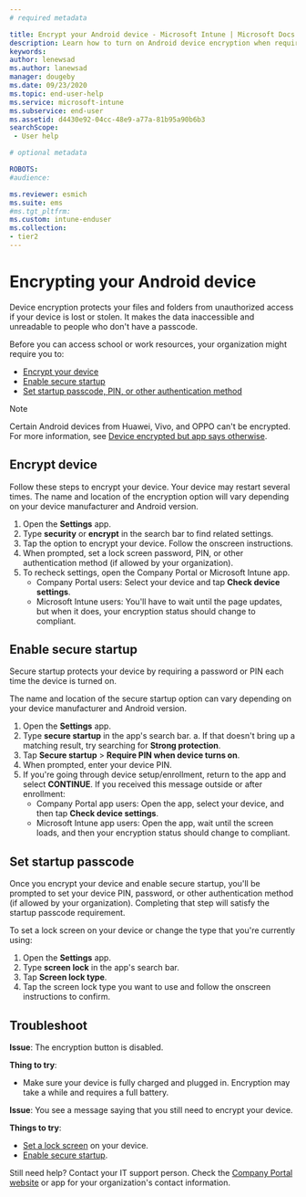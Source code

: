 ```yaml
---
# required metadata

title: Encrypt your Android device - Microsoft Intune | Microsoft Docs
description: Learn how to turn on Android device encryption when required by Intune.
keywords:
author: lenewsad
ms.author: lanewsad
manager: dougeby
ms.date: 09/23/2020
ms.topic: end-user-help
ms.service: microsoft-intune
ms.subservice: end-user
ms.assetid: d4430e92-04cc-48e9-a77a-81b95a90b6b3
searchScope:
 - User help

# optional metadata

ROBOTS:  
#audience:

ms.reviewer: esmich
ms.suite: ems
#ms.tgt_pltfrm:
ms.custom: intune-enduser
ms.collection:
- tier2
---
```



# Encrypting your Android device

Device encryption protects your files and folders from unauthorized access if your device is lost or stolen. It makes the data inaccessible and unreadable to people who don't have a passcode. 

Before you can access school or work resources, your organization might require you to:

* [Encrypt your device](#encrypt-device)
* [Enable secure startup](#enable-secure-startup)
* [Set startup passcode, PIN, or other authentication method](#set-startup-passcode)  

> [!Note]
> Certain Android devices from Huawei, Vivo, and OPPO can't be encrypted. For more information, see [Device encrypted but app says otherwise](your-device-appears-encrypted-but-cp-says-otherwise-android.md).  

## Encrypt device

Follow these steps to encrypt your device. Your device may restart several times. The name and location of the encryption option will vary depending on your device manufacturer and Android version. 

1. Open the **Settings** app.
2. Type **security** or **encrypt** in the search bar to find related settings.  
3. Tap the option to encrypt your device. Follow the onscreen instructions.  
4. When prompted, set a lock screen password, PIN, or other authentication method (if allowed by your organization). 
5. To recheck settings, open the Company Portal or Microsoft Intune app.
    * Company Portal users: Select your device and tap **Check device settings**. 
    * Microsoft Intune users: You'll have to wait until the page updates, but when it does, your encryption status should change to compliant. 

## Enable secure startup

Secure startup protects your device by requiring a password or PIN each time the device is turned on. 

The name and location of the secure startup option can vary depending on your device manufacturer and Android version. 

1. Open the **Settings** app.
2. Type **secure startup** in the app's search bar. 
    a. If that doesn't bring up a matching result, try searching for **Strong protection**. 
3. Tap **Secure startup** > **Require PIN when device turns on**.  
4. When prompted, enter your device PIN.   
5. If you're going through device setup/enrollment, return to the app and select **CONTINUE**. If you received this message outside or after enrollment:  
   * Company Portal app users: Open the app, select your device, and then tap **Check device settings**. 
   * Microsoft Intune app users: Open the app, wait until the screen loads, and then your encryption status should change to compliant.  


## Set startup passcode   
Once you encrypt your device and enable secure startup, you'll be prompted to set your device PIN, password, or other authentication method (if allowed by your organization). Completing that step will satisfy the startup passcode requirement. 

To set a lock screen on your device or change the type that you're currently using:  

1. Open the **Settings** app.
2. Type **screen lock** in the app's search bar.
3. Tap **Screen lock type**.
4. Tap the screen lock type you want to use and follow the onscreen instructions to confirm.  

## Troubleshoot    
**Issue**: The encryption button is disabled.   

**Thing to try**: 
* Make sure your device is fully charged and plugged in. Encryption may take a while and requires a full battery.   

**Issue**: You see a message saying that you still need to encrypt your device.  

**Things to try**:
   *  [Set a lock screen](#set-startup-passcode) on your device. 
   * [Enable secure startup](#enable-secure-startup).

Still need help? Contact your IT support person. Check the [Company Portal website](https://go.microsoft.com/fwlink/?linkid=2010980) or app for your organization's contact information.  
